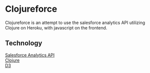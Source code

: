 # Clojureforce 

Clojureforce is an attempt to use the salesforce analytics API utilizing Clojure on Heroku, with javascript on the
frontend.

## Technology

[Salesforce Analytics API](http://www.salesforce.com/us/developer/docs/api_analytics/index.htm)  
[Clojure](http://clojure.org/)  
[D3](http://d3js.org/)

